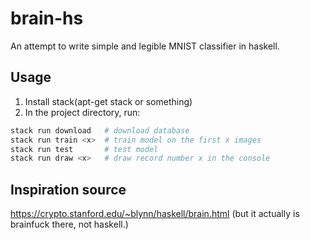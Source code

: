 # brain-hs

An attempt to write simple and legible MNIST classifier in haskell.

## Usage

1. Install stack(apt-get stack or something)
2. In the project directory, run:

```sh
stack run download   # download database
stack run train <x>  # train model on the first x images
stack run test       # test model
stack run draw <x>   # draw record number x in the console
```

## Inspiration source

<https://crypto.stanford.edu/~blynn/haskell/brain.html>
(but it actually is brainfuck there, not haskell.)

